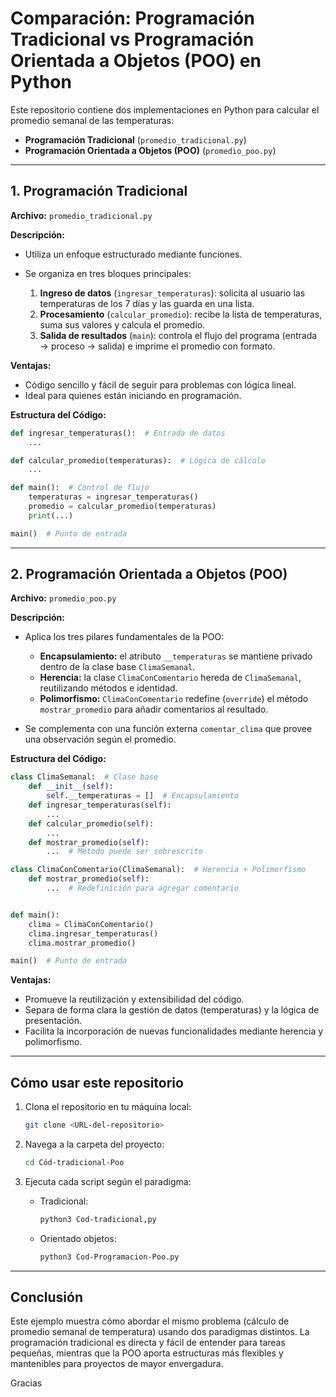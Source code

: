 # Comparación: Programación Tradicional vs Programación Orientada a Objetos (POO) en Python

Este repositorio contiene dos implementaciones en Python para calcular el promedio semanal de las temperaturas:

* **Programación Tradicional** (`promedio_tradicional.py`)
* **Programación Orientada a Objetos (POO)** (`promedio_poo.py`)

---

## 1. Programación Tradicional

**Archivo:** `promedio_tradicional.py`

**Descripción:**

* Utiliza un enfoque estructurado mediante funciones.
* Se organiza en tres bloques principales:

  1. **Ingreso de datos** (`ingresar_temperaturas`): solicita al usuario las temperaturas de los 7 días y las guarda en una lista.
  2. **Procesamiento** (`calcular_promedio`): recibe la lista de temperaturas, suma sus valores y calcula el promedio.
  3. **Salida de resultados** (`main`): controla el flujo del programa (entrada → proceso → salida) e imprime el promedio con formato.

**Ventajas:**

* Código sencillo y fácil de seguir para problemas con lógica lineal.
* Ideal para quienes están iniciando en programación.

**Estructura del Código:**

```python
def ingresar_temperaturas():  # Entrada de datos
    ...

def calcular_promedio(temperaturas):  # Lógica de cálculo
    ...

def main():  # Control de flujo
    temperaturas = ingresar_temperaturas()
    promedio = calcular_promedio(temperaturas)
    print(...)

main()  # Punto de entrada
```

---

## 2. Programación Orientada a Objetos (POO)

**Archivo:** `promedio_poo.py`

**Descripción:**

* Aplica los tres pilares fundamentales de la POO:

  * **Encapsulamiento:** el atributo `__temperaturas` se mantiene privado dentro de la clase base `ClimaSemanal`.
  * **Herencia:** la clase `ClimaConComentario` hereda de `ClimaSemanal`, reutilizando métodos e identidad.
  * **Polimorfismo:** `ClimaConComentario` redefine (`override`) el método `mostrar_promedio` para añadir comentarios al resultado.
* Se complementa con una función externa `comentar_clima` que provee una observación según el promedio.

**Estructura del Código:**

```python
class ClimaSemanal:  # Clase base
    def __init__(self):
        self.__temperaturas = []  # Encapsulamiento
    def ingresar_temperaturas(self):
        ...
    def calcular_promedio(self):
        ...
    def mostrar_promedio(self):
        ...  # Método puede ser sobrescrito

class ClimaConComentario(ClimaSemanal):  # Herencia + Polimorfismo
    def mostrar_promedio(self):
        ...  # Redefinición para agregar comentario


def main():
    clima = ClimaConComentario()
    clima.ingresar_temperaturas()
    clima.mostrar_promedio()

main()  # Punto de entrada
```

**Ventajas:**

* Promueve la reutilización y extensibilidad del código.
* Separa de forma clara la gestión de datos (temperaturas) y la lógica de presentación.
* Facilita la incorporación de nuevas funcionalidades mediante herencia y polimorfismo.

---

## Cómo usar este repositorio

1. Clona el repositorio en tu máquina local:

   ```bash
   git clone <URL-del-repositorio>
   ```
2. Navega a la carpeta del proyecto:

   ```bash
   cd Cód-tradicional-Poo
   ```
3. Ejecuta cada script según el paradigma:

   * Tradicional:

     ```bash
     python3 Cod-tradicional,py
     ```
   * Orientado objetos:

     ```bash
     python3 Cod-Programacion-Poo.py
     ```

---

## Conclusión
Este ejemplo muestra cómo abordar el mismo problema (cálculo de promedio semanal de temperatura) usando dos paradigmas distintos. La programación tradicional es directa y fácil de entender para tareas pequeñas, mientras que la POO aporta estructuras más flexibles y mantenibles para proyectos de mayor envergadura.

Gracias
